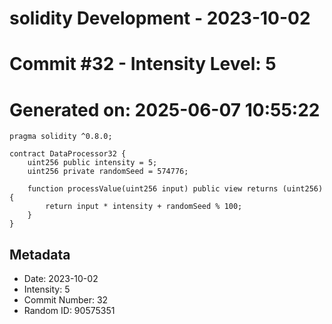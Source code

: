 ﻿# solidity Development - 2023-10-02
# Commit #32 - Intensity Level: 5
# Generated on: 2025-06-07 10:55:22
```solidity
pragma solidity ^0.8.0;

contract DataProcessor32 {
    uint256 public intensity = 5;
    uint256 private randomSeed = 574776;

    function processValue(uint256 input) public view returns (uint256) {
        return input * intensity + randomSeed % 100;
    }
}
```
## Metadata
- Date: 2023-10-02
- Intensity: 5
- Commit Number: 32
- Random ID: 90575351
